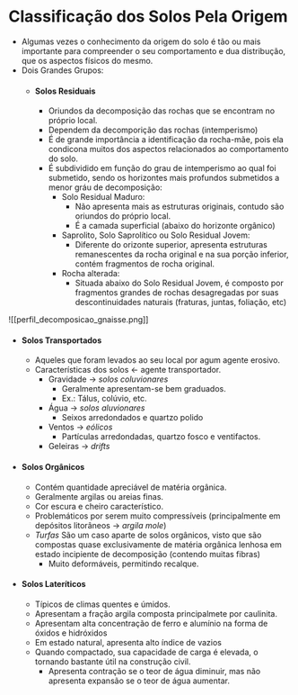# Classificação dos Solos Pela Origem

 - Algumas vezes o conhecimento da origem do solo é tão ou mais importante para compreender o seu comportamento e dua distribução, que os aspectos físicos do mesmo.
 - Dois Grandes Grupos:
	 - #### Solos Residuais
		 - Oriundos da decomposição das rochas que se encontram no próprio local.
		 - Dependem da decomporição das rochas (intemperismo)
		 - É de grande importância a identificação da rocha-mãe, pois ela condicona muitos dos aspectos relacionados ao comportamento do solo.
		 * É subdividido em função do grau de intemperismo ao qual foi submetido, sendo os horizontes mais profundos submetidos a menor gráu de decomposição:
			 * Solo Residual Maduro:
				 * Não apresenta mais as estruturas originais, contudo são oriundos do próprio local.
				 * É a camada superficial (abaixo do horizonte orgânico)
			 * Saprolito, Solo Saprolítico ou Solo Residual Jovem:
				 * Diferente do orizonte superior, apresenta estruturas remanescentes da rocha original e na sua porção inferior, contém fragmentos de rocha original.
			  * Rocha alterada:
				  * Situada abaixo do Solo Residual Jovem, é composto por fragmentos grandes de rochas desagregadas por suas descontinuidades naturais (fraturas, juntas, foliação, etc)

![[perfil_decomposicao_gnaisse.png]]
 - #### Solos Transportados
	 * Aqueles que foram levados ao seu local por agum agente erosivo. 
	 * Características dos solos <- agente transportador.
		 * Gravidade -> _solos coluvionares_
			 * Geralmente apresentam-se bem graduados.
			 * Ex.: Tálus, colúvio, etc.
		 * Água -> _solos aluvionares_
			 * Seixos arredondados e quartzo polido
		 * Ventos -> _eólicos_
			 * Partículas arredondadas, quartzo fosco e ventifactos.
		 * Geleiras -> _drifts_

 * #### Solos Orgânicos
	 * Contém quantidade apreciável de  matéria orgânica.
	 * Geralmente argilas ou areias finas.
	 * Cor escura e cheiro característico.
	 * Problemáticos por serem muito compressíveis (principalmente em depósitos litorâneos -> _argila mole_)
	 * _Turfas_ São um caso aparte de solos orgânicos, visto que são compostas quase exclusivamente de matéria orgânica lenhosa em estado incipiente de decomposição (contendo muitas fibras)
		 * Muito deformáveis, permitindo recalque.

 * #### Solos Lateríticos
	 * Típicos de climas quentes e úmidos.
	 * Apresentam a fração argila composta principalmete por caulinita.
	 * Apresentam alta concentração de ferro e alumínio na forma de óxidos e hidróxidos
	 * Em estado natural, apresenta alto índice de vazios
	 * Quando compactado, sua capacidade de carga é elevada, o tornando bastante útil na construção civil.
		 * Apresenta contração se o teor de água diminuir, mas não apresenta expansão se o teor de água aumentar.

